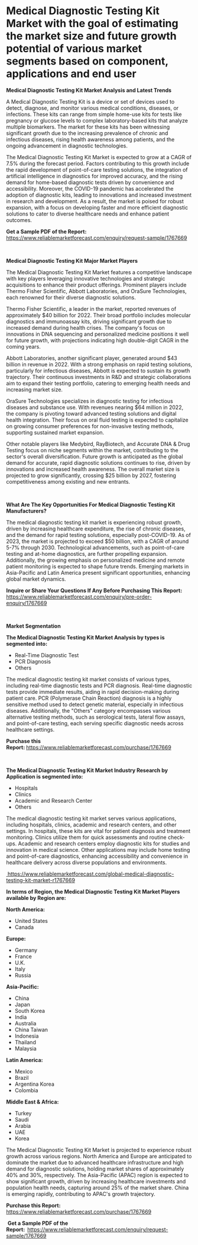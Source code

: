 <p><h1>Medical Diagnostic Testing Kit Market with the goal of estimating the market size and future growth potential of various market segments based on component, applications and end user</h1></p><p><strong>Medical Diagnostic Testing Kit Market Analysis and Latest Trends</strong></p>
<p><p>A Medical Diagnostic Testing Kit is a device or set of devices used to detect, diagnose, and monitor various medical conditions, diseases, or infections. These kits can range from simple home-use kits for tests like pregnancy or glucose levels to complex laboratory-based kits that analyze multiple biomarkers. The market for these kits has been witnessing significant growth due to the increasing prevalence of chronic and infectious diseases, rising health awareness among patients, and the ongoing advancement in diagnostic technologies.</p><p>The Medical Diagnostic Testing Kit Market is expected to grow at a CAGR of 7.5% during the forecast period. Factors contributing to this growth include the rapid development of point-of-care testing solutions, the integration of artificial intelligence in diagnostics for improved accuracy, and the rising demand for home-based diagnostic tests driven by convenience and accessibility. Moreover, the COVID-19 pandemic has accelerated the adoption of diagnostic kits, leading to innovations and increased investment in research and development. As a result, the market is poised for robust expansion, with a focus on developing faster and more efficient diagnostic solutions to cater to diverse healthcare needs and enhance patient outcomes.</p></p>
<p><strong>Get a Sample PDF of the Report:&nbsp;</strong> <a href="https://www.reliablemarketforecast.com/enquiry/request-sample/1767669?utm_campaign=3563&utm_medium=2&utm_source=Github&utm_content=ia&utm_term=14042025&utm_id=medical-diagnostic-testing-kit">https://www.reliablemarketforecast.com/enquiry/request-sample/1767669</a></p>
<p>&nbsp;</p>
<p><strong>Medical Diagnostic Testing Kit Major Market Players</strong></p>
<p><p>The Medical Diagnostic Testing Kit Market features a competitive landscape with key players leveraging innovative technologies and strategic acquisitions to enhance their product offerings. Prominent players include Thermo Fisher Scientific, Abbott Laboratories, and OraSure Technologies, each renowned for their diverse diagnostic solutions.</p><p>Thermo Fisher Scientific, a leader in the market, reported revenues of approximately $40 billion for 2022. Their broad portfolio includes molecular diagnostics and immunoassay kits, driving significant growth due to increased demand during health crises. The company's focus on innovations in DNA sequencing and personalized medicine positions it well for future growth, with projections indicating high double-digit CAGR in the coming years.</p><p>Abbott Laboratories, another significant player, generated around $43 billion in revenue in 2022. With a strong emphasis on rapid testing solutions, particularly for infectious diseases, Abbott is expected to sustain its growth trajectory. Their continuous investments in R&D and strategic collaborations aim to expand their testing portfolio, catering to emerging health needs and increasing market size.</p><p>OraSure Technologies specializes in diagnostic testing for infectious diseases and substance use. With revenues nearing $64 million in 2022, the company is pivoting toward advanced testing solutions and digital health integration. Their focus on oral fluid testing is expected to capitalize on growing consumer preferences for non-invasive testing methods, supporting sustained market expansion.</p><p>Other notable players like Medybird, RayBiotech, and Accurate DNA & Drug Testing focus on niche segments within the market, contributing to the sector's overall diversification. Future growth is anticipated as the global demand for accurate, rapid diagnostic solutions continues to rise, driven by innovations and increased health awareness. The overall market size is projected to grow significantly, crossing $25 billion by 2027, fostering competitiveness among existing and new entrants.</p></p>
<p>&nbsp;</p>
<p><strong>What Are The Key Opportunities For Medical Diagnostic Testing Kit Manufacturers?</strong></p>
<p><p>The medical diagnostic testing kit market is experiencing robust growth, driven by increasing healthcare expenditure, the rise of chronic diseases, and the demand for rapid testing solutions, especially post-COVID-19. As of 2023, the market is projected to exceed $50 billion, with a CAGR of around 5-7% through 2030. Technological advancements, such as point-of-care testing and at-home diagnostics, are further propelling expansion. Additionally, the growing emphasis on personalized medicine and remote patient monitoring is expected to shape future trends. Emerging markets in Asia-Pacific and Latin America present significant opportunities, enhancing global market dynamics.</p></p>
<p><strong>Inquire or Share Your Questions If Any Before Purchasing This Report:</strong> <a href="https://www.reliablemarketforecast.com/enquiry/pre-order-enquiry/1767669?utm_campaign=3563&utm_medium=2&utm_source=Github&utm_content=ia&utm_term=14042025&utm_id=medical-diagnostic-testing-kit">https://www.reliablemarketforecast.com/enquiry/pre-order-enquiry/1767669</a></p>
<p>&nbsp;</p>
<p><strong>Market Segmentation</strong></p>
<p><strong>The Medical Diagnostic Testing Kit Market Analysis by types is segmented into:</strong></p>
<p><ul><li>Real-Time Diagnostic Test</li><li>PCR Diagnosis</li><li>Others</li></ul></p>
<p><p>The medical diagnostic testing kit market consists of various types, including real-time diagnostic tests and PCR diagnosis. Real-time diagnostic tests provide immediate results, aiding in rapid decision-making during patient care. PCR (Polymerase Chain Reaction) diagnosis is a highly sensitive method used to detect genetic material, especially in infectious diseases. Additionally, the "Others" category encompasses various alternative testing methods, such as serological tests, lateral flow assays, and point-of-care testing, each serving specific diagnostic needs across healthcare settings.</p></p>
<p><strong>Purchase this Report:&nbsp;</strong><a href="https://www.reliablemarketforecast.com/purchase/1767669?utm_campaign=3563&utm_medium=2&utm_source=Github&utm_content=ia&utm_term=14042025&utm_id=medical-diagnostic-testing-kit">https://www.reliablemarketforecast.com/purchase/1767669</a></p>
<p>&nbsp;</p>
<p><strong>The Medical Diagnostic Testing Kit Market Industry Research by Application is segmented into:</strong></p>
<p><ul><li>Hospitals</li><li>Clinics</li><li>Academic and Research Center</li><li>Others</li></ul></p>
<p><p>The medical diagnostic testing kit market serves various applications, including hospitals, clinics, academic and research centers, and other settings. In hospitals, these kits are vital for patient diagnosis and treatment monitoring. Clinics utilize them for quick assessments and routine check-ups. Academic and research centers employ diagnostic kits for studies and innovation in medical science. Other applications may include home testing and point-of-care diagnostics, enhancing accessibility and convenience in healthcare delivery across diverse populations and environments.</p></p>
<p><a href="https://www.reliablemarketforecast.com/global-medical-diagnostic-testing-kit-market-r1767669?utm_campaign=3563&utm_medium=2&utm_source=Github&utm_content=ia&utm_term=14042025&utm_id=medical-diagnostic-testing-kit">&nbsp;https://www.reliablemarketforecast.com/global-medical-diagnostic-testing-kit-market-r1767669</a></p>
<p><strong>In terms of Region, the Medical Diagnostic Testing Kit Market Players available by Region are:</strong></p>
<p>
    <p> <strong> North America: </strong>
        <ul>
            <li>United States</li>
            <li>Canada</li>
        </ul>
        </p> 
    <p> <strong> Europe: </strong>
        <ul>
            <li>Germany</li>
            <li>France</li>
            <li>U.K.</li>
            <li>Italy</li>
            <li>Russia</li>
        </ul>
        </p> 
    <p> <strong> Asia-Pacific: </strong>
        <ul>
            <li>China</li>
            <li>Japan</li>
            <li>South Korea</li>
            <li>India</li>
            <li>Australia</li>
            <li>China Taiwan</li>
            <li>Indonesia</li>
            <li>Thailand</li>
            <li>Malaysia</li>
        </ul>
        </p> 
    <p> <strong> Latin America: </strong>
        <ul>
            <li>Mexico</li>
            <li>Brazil</li>
            <li>Argentina Korea</li>
            <li>Colombia</li>
        </ul>
        </p> 
    <p> <strong> Middle East & Africa: </strong>
        <ul>
            <li>Turkey</li>
            <li>Saudi</li>
            <li>Arabia</li>
            <li>UAE</li>
            <li>Korea</li>
        </ul>
    </p>
    </p>
<p><p>The Medical Diagnostic Testing Kit Market is projected to experience robust growth across various regions. North America and Europe are anticipated to dominate the market due to advanced healthcare infrastructure and high demand for diagnostic solutions, holding market shares of approximately 40% and 30%, respectively. The Asia-Pacific (APAC) region is expected to show significant growth, driven by increasing healthcare investments and population health needs, capturing around 25% of the market share. China is emerging rapidly, contributing to APAC's growth trajectory.</p></p>
<p><strong>Purchase this Report: </strong><a href="https://www.reliablemarketforecast.com/purchase/1767669?utm_campaign=3563&utm_medium=2&utm_source=Github&utm_content=ia&utm_term=14042025&utm_id=medical-diagnostic-testing-kit">https://www.reliablemarketforecast.com/purchase/1767669</a></p>
<p>&nbsp;<strong>Get a Sample PDF of the Report:&nbsp;&nbsp;</strong><a href="https://www.reliablemarketforecast.com/enquiry/request-sample/1767669?utm_campaign=3563&utm_medium=2&utm_source=Github&utm_content=ia&utm_term=14042025&utm_id=medical-diagnostic-testing-kit">https://www.reliablemarketforecast.com/enquiry/request-sample/1767669</a></p>
<p><strong></strong></p>
<p><p></p><p></p><p></p></p>